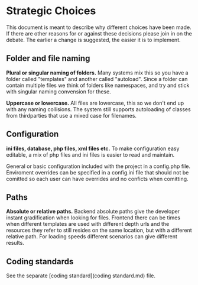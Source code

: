 Strategic Choices
=================

This document is meant to describe why different choices have been made. If there are other reasons for or against these decisions please join in on the debate. The earlier a change is suggested, the easier it is to implement.


Folder and file naming
----------------------

**Plural or singular naming of folders.**
Many systems mix this so you have a folder called "templates" and another called "autoload". Since a folder can contain multiple files we think of folders like namespaces, and try and stick with singular naming convension for these.

**Uppercase or lowercase.**
All files are lowercase, this so we don't end up with any naming collisions. The system still supports autoloading of classes from thirdparties that use a mixed case for filenames.

Configuration
-------------

**ini files, database, php files, xml files etc.**
To make configuration easy editable, a mix of php files and ini files is easier to read and maintain.

General or basic configuration included with the project in a config.php file. Enviroment overrides can be specified in a config.ini file that should not be comitted so each user can have overrides and no conficts when comitting.

Paths
-----

**Absolute or relative paths.**
Backend absolute paths give the developer instant gradification when looking for files. Frontend there can be times when different templates are used with different depth urls and the resources they refer to still resides on the same location, but with a different relative path. For loading speeds different scenarios can give different results.

Coding standards
----------------

See the separate [coding standard](coding standard.md) file.
